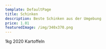 ```yaml
---
template: DefaultPage
title: Schinken
description: Beste Schinken aus der Umgebung
price: 1.01
featuredImage: /img/340x370.png
---
```

1kg 2020 Kartoffeln
